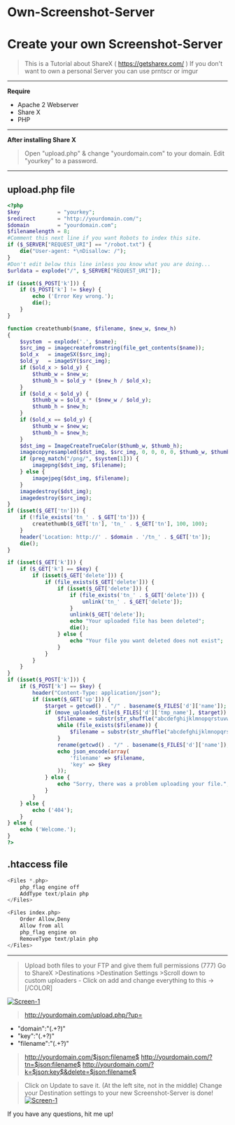 # Own-Screenshot-Server #
# Create your own Screenshot-Server #

> This is a Tutorial about ShareX ( https://getsharex.com/ )
> If you don't want to own a personal Server you can use prntscr or imgur

---

**Require**

- Apache 2 Webserver
- Share X
- PHP

---

**After installing Share X**
> Open "upload.php" & change "yourdomain.com" to your domain. 
> Edit "yourkey" to a password.

---

## upload.php file ##

```php
<?php
$key            = "yourkey";
$redirect       = "http://yourdomain.com/";
$domain         = "yourdomain.com";
$filenamelength = 8;
#Comment this next line if you want Robots to index this site.
if ($_SERVER["REQUEST_URI"] == "/robot.txt") {
    die("User-agent: *\nDisallow: /");
}
#Don't edit below this line inless you know what you are doing...
$urldata = explode("/", $_SERVER["REQUEST_URI"]);

if (isset($_POST['k'])) {
    if ($_POST['k'] != $key) {
        echo ('Error Key wrong.');
        die();
    }
}

function createthumb($name, $filename, $new_w, $new_h)
{
    $system  = explode('.', $name);
    $src_img = imagecreatefromstring(file_get_contents($name));
    $old_x   = imageSX($src_img);
    $old_y   = imageSY($src_img);
    if ($old_x > $old_y) {
        $thumb_w = $new_w;
        $thumb_h = $old_y * ($new_h / $old_x);
    }
    if ($old_x < $old_y) {
        $thumb_w = $old_x * ($new_w / $old_y);
        $thumb_h = $new_h;
    }
    if ($old_x == $old_y) {
        $thumb_w = $new_w;
        $thumb_h = $new_h;
    }
    $dst_img = ImageCreateTrueColor($thumb_w, $thumb_h);
    imagecopyresampled($dst_img, $src_img, 0, 0, 0, 0, $thumb_w, $thumb_h, $old_x, $old_y);
    if (preg_match("/png/", $system[1])) {
        imagepng($dst_img, $filename);
    } else {
        imagejpeg($dst_img, $filename);
    }
    imagedestroy($dst_img);
    imagedestroy($src_img);
}
if (isset($_GET['tn'])) {
    if (!file_exists('tn_' . $_GET['tn'])) {
        createthumb($_GET['tn'], 'tn_' . $_GET['tn'], 100, 100);
    }
    header('Location: http://' . $domain . '/tn_' . $_GET['tn']);
    die();
}

if (isset($_GET['k'])) {
    if ($_GET['k'] == $key) {
        if (isset($_GET['delete'])) {
            if (file_exists($_GET['delete'])) {
                if (isset($_GET['delete'])) {
                    if (file_exists('tn_' . $_GET['delete'])) {
                        unlink('tn_' . $_GET['delete']);
                    }
                    unlink($_GET['delete']);
                    echo "Your uploaded file has been deleted";
                    die();
                } else {
                    echo "Your file you want deleted does not exist";
                }
            }
        }
    }
}
if (isset($_POST['k'])) {
    if ($_POST['k'] == $key) {
        header("Content-Type: application/json");
        if (isset($_GET['up'])) {
            $target = getcwd() . "/" . basename($_FILES['d']['name']);
            if (move_uploaded_file($_FILES['d']['tmp_name'], $target)) {
                $filename = substr(str_shuffle("abcdefghijklmnopqrstuvwxyzABCDEFGHIJKLMNOPQRSTUVWXYZ0123456789"), 0, $filenamelength) . "." . end(explode(".", $_FILES["d"]["name"]));
                while (file_exists($filename)) {
                    $filename = substr(str_shuffle("abcdefghijklmnopqrstuvwxyzABCDEFGHIJKLMNOPQRSTUVWXYZ0123456789"), 0, $filenamelength) . "." . end(explode(".", $_FILES["d"]["name"]));
                }
                rename(getcwd() . "/" . basename($_FILES['d']['name']), getcwd() . "/" . $filename);
                echo json_encode(array(
                    'filename' => $filename,
                    'key' => $key
                ));
            } else {
                echo "Sorry, there was a problem uploading your file.";
            }
        }
    } else {
        echo ('404');
    }
} else {
    echo ('Welcome.');
}
?>
```

## .htaccess file ##
```php
<Files *.php>
    php_flag engine off
    AddType text/plain php
</Files>

<Files index.php>
    Order Allow,Deny
    Allow from all
    php_flag engine on
    RemoveType text/plain php
</Files>
```
---

> Upload both files to your FTP and give them full permissions (777)
Go to ShareX >Destinations >Destination Settings >Scroll down to custom uploaders - Click on add and change everything to this ->[/COLOR]

[![Screen-1](https://i.imgur.com/Z7miloA.png)]()

> http://yourdomain.com/upload.php/?up=
- \"domain\":\"(.+?)\"
- \"key\":\"(.+?)\"
- \"filename\":\"(.+?)\"

> http://yourdomain.com/$json:filename$
> http://yourdomain.com/?tn=$json:filename$
> http://yourdomain.com/?k=$json:key$&delete=$json:filename$

> Click on Update to save it. (At the left site, not in the middle)
Change your Destination settings to your new Screenshot-Server is done!
[![Screen-1](https://i.imgur.com/LDnCGIb.png)]()

If you have any questions, hit me up!
